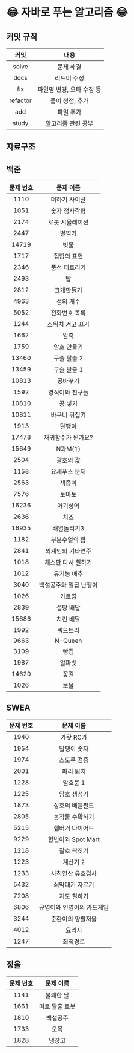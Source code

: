 # 😂 자바로 푸는 알고리즘 😂
## 커밋 규칙
|커밋|내용|
|:--------:|:--------:|
|solve|문제 해결|
|docs|리드미 수정|
|fix|파일명 변경, 오타 수정 등|
|refactor|풀이 정정, 추가|
|add|파일 추가|
|study|알고리즘 관련 공부|

## 자료구조


## 백준

|문제 번호|문제 이름|
|:-------------:|:-------------:|
|1110|더하기 사이클|
|1051|숫자 정사각형|
|2174|로봇 시뮬레이션|
|2447|별찍기|
|14719|빗물|
|1717|집합의 표현|
|2346|풍선 터트리기|
|2493|탑|
|2812|크게만들기|
|4963|섬의 개수|
|5052|전화번호 목록|
|1244|스위치 켜고 끄기|
|1662|압축|
|1759|암호 만들기|
|13460|구슬 탈출 2|
|13459|구슬 탈출 1|
|10813|공바꾸기|
|1592|영식이와 친구들|
|10810|공 넣기|
|10811|바구니 뒤집기|
|1913|달팽이|
|17478|재귀함수가 뭔가요?|
|15649|N과M(1)|
|2504|괄호의 값|
|1158|요세푸스 문제|
|2563|색종이|
|7576|토마토|
|16236|아기상어|
|2636|치즈|
|16935|배열돌리기3|
|1182|부분수열의 합|
|2841|외계인의 기타연주|
|1018|체스판 다시 칠하기|
|1012|유기농 배추|
|3040|백설공주와 일곱 난쟁이|
|1026|가르침|
|2839|설탕 배달|
|15686|치킨 배달|
|1992|쿼드트리|
|9663|N-Queen|
|3109|빵집|
|1987|알파벳|
|14620|꽃길|
|1026|보물|


## SWEA

|문제 번호|문제 이름|
|:-------------:|:-------------:|
|1940|가랏 RC카|
|1954|달팽이 숫자|
|1974|스도쿠 검증|
|2001|파리 퇴치|
|1228|암호문 1|
|1225|암호 생성기|
|1873|상호의 배틀필드|
|2805|농작물 수확하기|
|5215|햄버거 다이어트|
|9229|한빈이와 Spot Mart|
|1218|괄호 짝짓기|
|1223|계산기 2|
|1233|사칙연산 유효검사|
|5432|쇠막대기 자르기|
|7208|지도 칠하기|
|6806|규영이와 인영이의 카드게임|
|3244|준환이의 양팔저울|
|4012|요리사|
|1247|최적경로|


## 정올

|문제 번호|문제 이름|
|:-------------:|:-------------:|
|1141|불쾌한 날|
|1661|미로 탈출 로봇|
|1810|백설공주|
|1733|오목|
|1828|냉장고|
